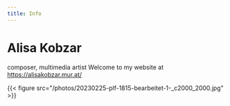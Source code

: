 ```yaml
---
title: Info
---
```


# Alisa Kobzar
composer, multimedia artist
Welcome to my website at https://alisakobzar.mur.at/ 

{{< figure src="/photos/20230225-plf-1815-bearbeitet-1-_c2000_2000.jpg" >}}


